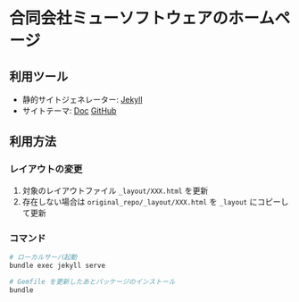 # 合同会社ミューソフトウェアのホームページ

## 利用ツール

* 静的サイトジェネレーター: [Jekyll](https://jekyllrb.com/)
* サイトテーマ: [Doc](https://mmistakes.github.io/minimal-mistakes/) [GitHub](https://github.com/mmistakes/minimal-mistakes)

## 利用方法

### レイアウトの変更

1. 対象のレイアウトファイル `_layout/XXX.html` を更新
2. 存在しない場合は `original_repo/_layout/XXX.html` を `_layout` にコピーして更新

### コマンド

```bash
# ローカルサーバ起動
bundle exec jekyll serve

# Gemfile を更新したあとパッケージのインストール
bundle
```
